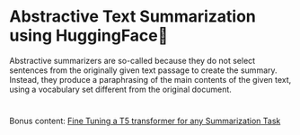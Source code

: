 # Abstractive Text Summarization using HuggingFace🤗

Abstractive summarizers are so-called because they do not select sentences from the originally given text passage to create the summary. Instead, they produce a paraphrasing of the main contents of the given text, using a vocabulary set different from the original document. 


#
Bonus content: [Fine Tuning a T5 transformer for any Summarization Task](https://towardsdatascience.com/simple-abstractive-text-summarization-with-pretrained-t5-text-to-text-transfer-transformer-10f6d602c426)
